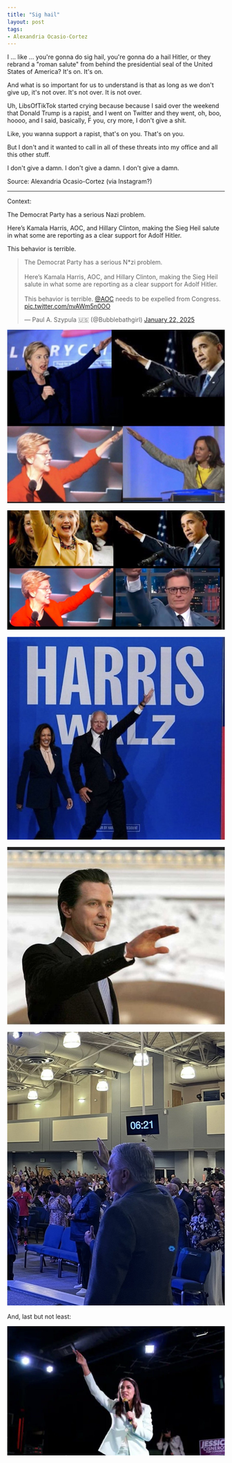 ```yaml
---
title: "Sig hail"
layout: post
tags:
- Alexandria Ocasio-Cortez
---
```


I ... like ... you're gonna do sig hail, you're gonna do a hail Hitler, or they rebrand a "roman salute" from behind the presidential seal of the United States of America? It's on. It's on.

And what is so important for us to understand is that as long as we don't give up, it's not over. It's not over. It is not over.

Uh, LibsOfTikTok started crying because because I said over the weekend that Donald Trump is a rapist, and I went on Twitter and they went, oh, boo, hoooo, and I said, basically, F you, cry more, I don't give a shit.

Like, you wanna support a rapist, that's on you. That's on you.

But I don't and it wanted to call in all of these threats into my office and all this other stuff.

I don't give a damn. I don't give a damn. I don't give a damn.

Source: Alexandria Ocasio-Cortez (via Instagram?)

---

Context:

The Democrat Party has a serious Nazi problem.

Here’s Kamala Harris, AOC, and Hillary Clinton, making the Sieg Heil salute in what some are reporting as a clear support for Adolf Hitler.

This behavior is terrible.

<blockquote class="twitter-tweet"><p lang="en" dir="ltr">The Democrat Party has a serious N*zi problem.<br><br>Here’s Kamala Harris, AOC, and Hillary Clinton, making the Sieg Heil salute in what some are reporting as a clear support for Adolf Hitler.<br><br>This behavior is terrible. <a href="https://twitter.com/AOC?ref_src=twsrc%5Etfw">@AOC</a> needs to be expelled from Congress. <a href="https://t.co/nvAWm5n0OO">pic.twitter.com/nvAWm5n0OO</a></p>&mdash; Paul A. Szypula 🇺🇸 (@Bubblebathgirl) <a href="https://twitter.com/Bubblebathgirl/status/1882069932047053220?ref_src=twsrc%5Etfw">January 22, 2025</a></blockquote> <script async src="https://platform.twitter.com/widgets.js" charset="utf-8"></script>

![Nazi salutes?](/assets/2025-01-21-dem-salute-1.jpg "Democrats love Nazi salutes")

![Nazi salutes?](/assets/2025-01-21-dem-salute-4.jpg "Democrats love Nazi salutes")

![Nazi salute?](/assets/2025-01-21-dem-salute-6.png "Tim Walz")

![Nazi salute?](/assets/2025-01-21-dem-salute-7.jpg "Gavin Newsom")

![Nazi salute?](/assets/2025-01-21-dem-salute-8.jpg "Democrats love Nazi salutes")

And, last but not least: 

![Nazi salute?](/assets/2025-01-21-dem-salute-5.jpg "Alexandria Ocasio-Cortez")
